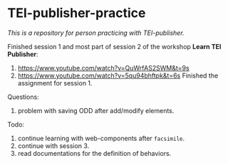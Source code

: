 # TEI-publisher-practice

*This is a repository for person practicing with TEI-publisher.*

Finished session 1 and most part of session 2 of the workshop **Learn TEI Publisher**:
1. https://www.youtube.com/watch?v=QuWrfAS2SWM&t=9s 
2. https://www.youtube.com/watch?v=5qu94bhftpk&t=6s 
Finished the assignment for session 1.

Questions:
1. problem with saving ODD after add/modify elements.

Todo:
1. continue learning with web-components after `facsimile`.
2. continue with session 3.
3. read documentations for the definition of behaviors.
